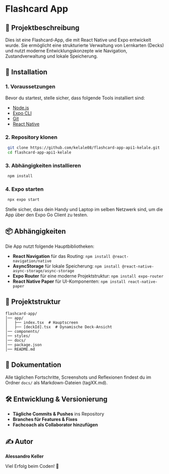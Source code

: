 # Flashcard App

## 📌 Projektbeschreibung
Dies ist eine Flashcard-App, die mit React Native und Expo entwickelt wurde. Sie ermöglicht eine strukturierte Verwaltung von Lernkarten (Decks) und nutzt moderne Entwicklungskonzepte wie Navigation, Zustandverwaltung und lokale Speicherung.

## 🚀 Installation

### 1. Voraussetzungen
Bevor du startest, stelle sicher, dass folgende Tools installiert sind:
- [Node.js](https://nodejs.org/)
- [Expo CLI](https://docs.expo.dev/get-started/installation/)
- [Git](https://git-scm.com/)
- [React Native](https://reactnative.dev/docs/environment-setup)

### 2. Repository klonen
```sh
 git clone https://github.com/kelale08/flashcard-app-api1-kelale.git
 cd flashcard-app-api1-kelale
```

### 3. Abhängigkeiten installieren
```sh
 npm install
```

### 4. Expo starten
```sh
 npx expo start
```

Stelle sicher, dass dein Handy und Laptop im selben Netzwerk sind, um die App über den Expo Go Client zu testen.

## 📦 Abhängigkeiten
Die App nutzt folgende Hauptbibliotheken:
- **React Navigation** für das Routing: `npm install @react-navigation/native`
- **AsyncStorage** für lokale Speicherung: `npm install @react-native-async-storage/async-storage`
- **Expo Router** für eine moderne Projektstruktur: `npm install expo-router`
- **React Native Paper** für UI-Komponenten: `npm install react-native-paper`

## 📁 Projektstruktur
```
flashcard-app/
│── app/
│   ├── index.tsx  # Hauptscreen
│   ├── [deckId].tsx  # Dynamische Deck-Ansicht
│── components/
│── styles/
│── docs/
│── package.json
│── README.md
```

## 📜 Dokumentation
Alle täglichen Fortschritte, Screenshots und Reflexionen findest du im Ordner `docs/` als Markdown-Dateien (tagXX.md).

## 🛠 Entwicklung & Versionierung
- **Tägliche Commits & Pushes** ins Repository
- **Branches für Features & Fixes**
- **Fachcoach als Collaborator hinzufügen**

## ✍️ Autor
**Alessandro Keller**

Viel Erfolg beim Coden! 🚀
